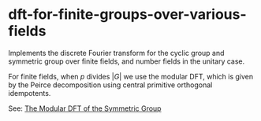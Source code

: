 # dft-for-finite-groups-over-various-fields
 
Implements the discrete Fourier transform for the cyclic group and symmetric group over finite fields, and number fields in the unitary case. 

For finite fields, when $p$ divides $|G|$ we use the modular DFT, which is given by the Peirce decomposition using central primitive orthogonal idempotents.

See:  [The Modular DFT of the Symmetric Group](https://doi.org/10.48550/arXiv.2404.05796)

